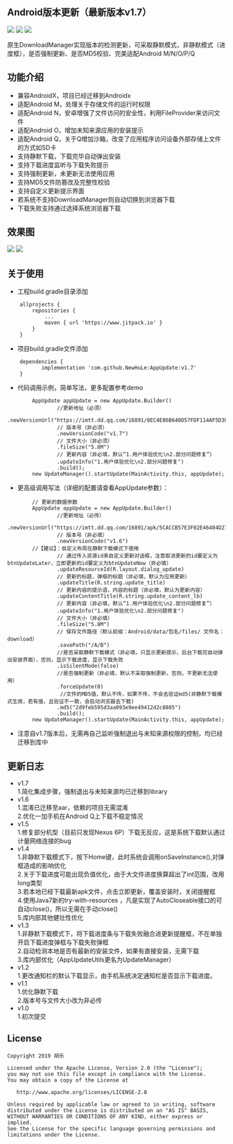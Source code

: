 ## Android版本更新（最新版本v1.7） 
[![](https://www.jitpack.io/v/NewHuLe/AppUpdate.svg)](https://www.jitpack.io/#NewHuLe/AppUpdate)
[![](https://github.com/NewHuLe/AppUpdate/blob/master/author/author_juejin.svg)](https://juejin.im/user/5823e16c5bbb50005907fdb2/posts)
[![](https://github.com/NewHuLe/AppUpdate/blob/master/author/author_jianshu.svg)](https://www.jianshu.com/u/e87d858e89a4)  

原生DownloadManager实现版本的检测更新，可采取静默模式，非静默模式（进度框），是否强制更新、是否MD5校验、完美适配Android M/N/O/P/Q
## 功能介绍
- 兼容AndroidX，项目已经迁移到Androidx
- 适配Android M，处理关于存储文件的运行时权限
- 适配Android N，安卓增强了文件访问的安全性，利用FileProvider来访问文件
- 适配Android O，增加未知来源应用的安装提示
- 适配Android Q，关于Q增加沙箱，改变了应用程序访问设备外部存储上文件的方式如SD卡
- 支持静默下载，下载完毕自动弹出安装
- 支持下载进度监听与下载失败提示
- 支持强制更新，未更新无法使用应用
- 支持MD5文件防篡改及完整性校验
- 支持自定义更新提示界面
- 若系统不支持DownloadManager则自动切换到浏览器下载
- 下载失败支持通过选择系统浏览器下载
## 效果图
![](https://github.com/NewHuLe/AppUpdate/blob/master/screenshots/%E5%BC%BA%E5%88%B6%E6%9B%B4%E6%96%B0.jpg)
![](https://github.com/NewHuLe/AppUpdate/blob/master/screenshots/%E9%9D%9E%E5%BC%BA%E5%88%B6%E6%9B%B4%E6%96%B0.jpg)
## 关于使用
- 工程build.gradle目录添加
```
	allprojects {
		repositories {
			...
			maven { url 'https://www.jitpack.io' }
		}
	}
```
- 项目build.gradle文件添加
```
 	dependencies {
	       implementation 'com.github.NewHuLe:AppUpdate:v1.7'
	}
```
- 代码调用示例，简单写法，更多配置参考demo
```
        AppUpdate appUpdate = new AppUpdate.Builder()
                //更新地址（必须）
                .newVersionUrl("https://imtt.dd.qq.com/16891/8EC4E86B648D57FDF114AF5D3002C09B.apk")
                // 版本号（非必须）
                .newVersionCode("v1.7")
                // 文件大小（非必须）
                .fileSize("5.8M")
                // 更新内容（非必填，默认“1.用户体验优化\n2.部分问题修复”）
                .updateInfo("1.用户体验优化\n2.部分问题修复")
                .build();
        new UpdateManager().startUpdate(MainActivity.this, appUpdate);
```
- 更高级调用写法（详细的配置请查看AppUpdate参数）：
```
        // 更新的数据参数
        AppUpdate appUpdate = new AppUpdate.Builder()
                //更新地址（必传）
                .newVersionUrl("https://imtt.dd.qq.com/16891/apk/5CACCB57E3F02E46404D27ABAA85474C.apk")
                // 版本号（非必填）
                .newVersionCode("v1.6")
		//【建议】：自定义布局在静默下载模式下使用
                // 通过传入资源id来自定义更新对话框，注意取消更新的id要定义为btnUpdateLater，立即更新的id要定义为btnUpdateNow（非必填）
                .updateResourceId(R.layout.dialog_update)
                // 更新的标题，弹框的标题（非必填，默认为应用更新）
                .updateTitle(R.string.update_title)
                // 更新内容的提示语，内容的标题（非必填，默认为更新内容）
                .updateContentTitle(R.string.update_content_lb)
                // 更新内容（非必填，默认“1.用户体验优化\n2.部分问题修复”）
                .updateInfo("1.用户体验优化\n2.部分问题修复")
                // 文件大小（非必填）
                .fileSize("5.8M")
                // 保存文件路径（默认前缀：Android/data/包名/files/ 文件名：download）
                .savePath("/A/B")
                //是否采取静默下载模式（非必填，只显示更新提示，后台下载完自动弹出安装界面），否则，显示下载进度，显示下载失败
                .isSilentMode(false)
                //是否强制更新（非必填，默认不采取强制更新，否则，不更新无法使用）
                .forceUpdate(0)
                 //文件的MD5值，默认不传，如果不传，不会去验证md5(非静默下载模式生效，若有值，且验证不一致，会启动浏览器去下载)
                .md5("2d9feb595d3aa093e9ee49412d2c8805")
                .build();
        new UpdateManager().startUpdate(MainActivity.this, appUpdate);
```  
- 注意自v1.7版本后，无需再自己监听强制退出与未知来源权限的控制，均已经迁移到库中 
## 更新日志
- v1.7  
1.简化集成步骤，强制退出与未知来源均已迁移到library   
- v1.6  
1.混淆已迁移至aar，依赖的项目无需混淆  
2.优化一加手机在Android Q上下载不稳定情况  
- v1.5  
1.修复部分机型（目前只发现Nexus 6P）下载无反应，这是系统下载默认通过计量网络连接的bug    
- v1.4  
1.非静默下载模式下，按下Home键，此时系统会调用onSaveInstance(),对弹框造成的影响优化  
2.关于下载进度可能出现负值优化，由于大文件进度换算超出了int范围，改用long类型  
3.若本地已经下载最新apk文件，点击立即更新，覆盖安装时，关闭提醒框  
4.使用Java7新的try-with-resources ，凡是实现了AutoCloseable接口的可自动close()，所以无需在手动close()  
5.库内部其他健壮性优化  
- v1.3  
1.非静默下载模式下，将下载进度条与下载失败融合进更新提醒框，不在单独开启下载进度弹框与下载失败弹框  
2.自动检测本地是否有最新的安装文件，如果有直接安装，无需下载  
3.库内部优化（AppUpdateUtils更名为UpdateManager） 
- v1.2  
1.更改通知栏的默认下载显示，由手机系统决定通知栏是否显示下载进度。 
- v1.1  
1.优化静默下载  
2.版本号与文件大小改为非必传  
- v1.0  
1.初次提交  
## License
```
Copyright 2019 胡乐

Licensed under the Apache License, Version 2.0 (the "License");
you may not use this file except in compliance with the License.
You may obtain a copy of the License at

   http://www.apache.org/licenses/LICENSE-2.0

Unless required by applicable law or agreed to in writing, software
distributed under the License is distributed on an "AS IS" BASIS,
WITHOUT WARRANTIES OR CONDITIONS OF ANY KIND, either express or implied.
See the License for the specific language governing permissions and
limitations under the License.
```
